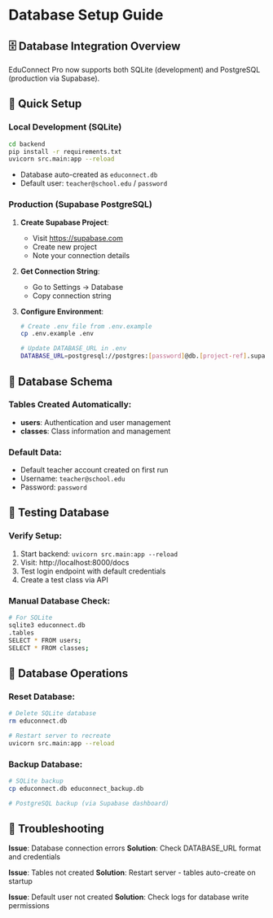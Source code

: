 # Database Setup Guide

## 🗄️ Database Integration Overview

EduConnect Pro now supports both SQLite (development) and PostgreSQL (production via Supabase).

## 🚀 Quick Setup

### Local Development (SQLite)
```bash
cd backend
pip install -r requirements.txt
uvicorn src.main:app --reload
```
- Database auto-created as `educonnect.db`
- Default user: `teacher@school.edu` / `password`

### Production (Supabase PostgreSQL)

1. **Create Supabase Project**:
   - Visit https://supabase.com
   - Create new project
   - Note your connection details

2. **Get Connection String**:
   - Go to Settings → Database
   - Copy connection string

3. **Configure Environment**:
   ```bash
   # Create .env file from .env.example
   cp .env.example .env
   
   # Update DATABASE_URL in .env
   DATABASE_URL=postgresql://postgres:[password]@db.[project-ref].supabase.co:5432/postgres
   ```

## 🔧 Database Schema

### Tables Created Automatically:
- **users**: Authentication and user management
- **classes**: Class information and management

### Default Data:
- Default teacher account created on first run
- Username: `teacher@school.edu`
- Password: `password`

## 🧪 Testing Database

### Verify Setup:
1. Start backend: `uvicorn src.main:app --reload`
2. Visit: http://localhost:8000/docs
3. Test login endpoint with default credentials
4. Create a test class via API

### Manual Database Check:
```bash
# For SQLite
sqlite3 educonnect.db
.tables
SELECT * FROM users;
SELECT * FROM classes;
```

## 🔄 Database Operations

### Reset Database:
```bash
# Delete SQLite database
rm educonnect.db

# Restart server to recreate
uvicorn src.main:app --reload
```

### Backup Database:
```bash
# SQLite backup
cp educonnect.db educonnect_backup.db

# PostgreSQL backup (via Supabase dashboard)
```

## 🚨 Troubleshooting

**Issue**: Database connection errors
**Solution**: Check DATABASE_URL format and credentials

**Issue**: Tables not created
**Solution**: Restart server - tables auto-create on startup

**Issue**: Default user not created
**Solution**: Check logs for database write permissions